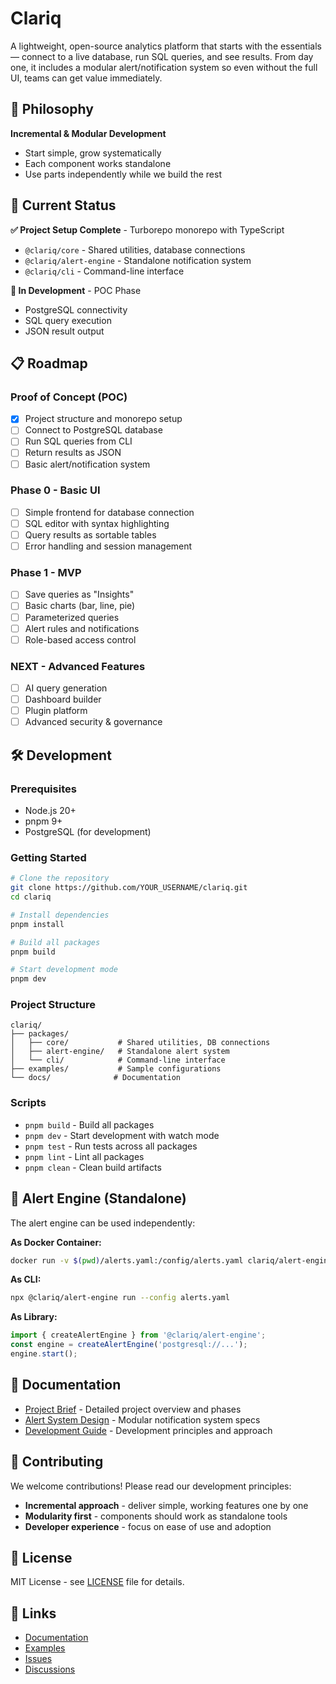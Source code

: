 # Clariq

A lightweight, open-source analytics platform that starts with the essentials — connect to a live database, run SQL queries, and see results. From day one, it includes a modular alert/notification system so even without the full UI, teams can get value immediately.

## 🎯 Philosophy

**Incremental & Modular Development**
- Start simple, grow systematically
- Each component works standalone
- Use parts independently while we build the rest

## 🚀 Current Status

**✅ Project Setup Complete** - Turborepo monorepo with TypeScript
- `@clariq/core` - Shared utilities, database connections
- `@clariq/alert-engine` - Standalone notification system
- `@clariq/cli` - Command-line interface

**🔄 In Development** - POC Phase
- PostgreSQL connectivity
- SQL query execution
- JSON result output

## 📋 Roadmap

### Proof of Concept (POC)
- [x] Project structure and monorepo setup
- [ ] Connect to PostgreSQL database
- [ ] Run SQL queries from CLI
- [ ] Return results as JSON
- [ ] Basic alert/notification system

### Phase 0 - Basic UI
- [ ] Simple frontend for database connection
- [ ] SQL editor with syntax highlighting
- [ ] Query results as sortable tables
- [ ] Error handling and session management

### Phase 1 - MVP
- [ ] Save queries as "Insights"
- [ ] Basic charts (bar, line, pie)
- [ ] Parameterized queries
- [ ] Alert rules and notifications
- [ ] Role-based access control

### NEXT - Advanced Features
- [ ] AI query generation
- [ ] Dashboard builder
- [ ] Plugin platform
- [ ] Advanced security & governance

## 🛠️ Development

### Prerequisites
- Node.js 20+
- pnpm 9+
- PostgreSQL (for development)

### Getting Started
```bash
# Clone the repository
git clone https://github.com/YOUR_USERNAME/clariq.git
cd clariq

# Install dependencies
pnpm install

# Build all packages
pnpm build

# Start development mode
pnpm dev
```

### Project Structure
```
clariq/
├── packages/
│   ├── core/           # Shared utilities, DB connections
│   ├── alert-engine/   # Standalone alert system
│   └── cli/            # Command-line interface
├── examples/           # Sample configurations
└── docs/              # Documentation
```

### Scripts
- `pnpm build` - Build all packages
- `pnpm dev` - Start development with watch mode
- `pnpm test` - Run tests across all packages
- `pnpm lint` - Lint all packages
- `pnpm clean` - Clean build artifacts

## 🔧 Alert Engine (Standalone)

The alert engine can be used independently:

**As Docker Container:**
```bash
docker run -v $(pwd)/alerts.yaml:/config/alerts.yaml clariq/alert-engine
```

**As CLI:**
```bash
npx @clariq/alert-engine run --config alerts.yaml
```

**As Library:**
```javascript
import { createAlertEngine } from '@clariq/alert-engine';
const engine = createAlertEngine('postgresql://...');
engine.start();
```

## 📖 Documentation

- [Project Brief](context/clariq.md) - Detailed project overview and phases
- [Alert System Design](context/alert.md) - Modular notification system specs
- [Development Guide](./CLAUDE.md) - Development principles and approach

## 🤝 Contributing

We welcome contributions! Please read our development principles:
- **Incremental approach** - deliver simple, working features one by one
- **Modularity first** - components should work as standalone tools
- **Developer experience** - focus on ease of use and adoption

## 📄 License

MIT License - see [LICENSE](LICENSE) file for details.

## 🔗 Links

- [Documentation](./docs/)
- [Examples](./examples/)
- [Issues](https://github.com/imf4isal/clariq/issues)
- [Discussions](https://github.com/imf4isal/clariq/discussions)